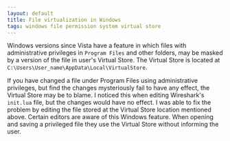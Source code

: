 ```yaml
---
layout: default
title: File virtualization in Windows
tags: windows file permission system virtual store
---
```


Windows versions since Vista have a feature in which files with administrative privileges in `Program Files` and other folders, may be masked by a version of the file in user's Virtual Store. The Virtual Store is located at `C:\Users\User_name\AppData\Local\VirtualStore`.

If you have changed a file under Program Files using administrative privileges, but find the changes mysteriously fail to have any effect, the Virtual Store may be to blame. I noticed this when editing Wireshark's `init.lua` file, but the changes would have no effect. I was able to fix the problem by editing the file stored at the Virtual Store location mentioned above. Certain editors are aware of this Windows feature. When opening and saving a privileged file they use the Virtual Store without informing the user.
